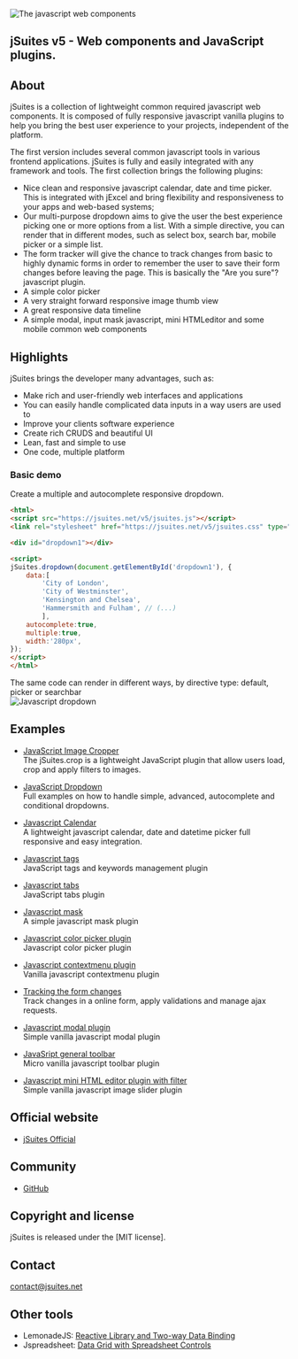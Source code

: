 ![The javascript web components](https://jsuites.net/templates/default/img/logo.svg)

## jSuites v5 - Web components and JavaScript plugins. 

About
---------
jSuites is a collection of lightweight common required javascript web components. It is composed of fully responsive javascript vanilla plugins to help you bring the best user experience to your projects, independent of the platform.</p>

The first version includes several common javascript tools in various frontend applications. jSuites is fully and easily integrated with any framework and tools. The first collection brings the following plugins:

* Nice clean and responsive javascript calendar, date and time picker. This is integrated with jExcel and bring flexibility and responsiveness to your apps and web-based systems;
* Our multi-purpose dropdown aims to give the user the best experience picking one or more options from a list. With a simple directive, you can render that in different modes, such as select box, search bar, mobile picker or a simple list.
* The form tracker will give the chance to track changes from basic to highly dynamic forms in order to remember the user to save their form changes before leaving the page. This is basically the "Are you sure"? javascript plugin.
* A simple color picker
* A very straight forward responsive image thumb view
* A great responsive data timeline
* A simple modal, input mask javascript, mini HTMLeditor and some mobile common web components

Highlights
---------
jSuites brings the developer many advantages, such as:

* Make rich and user-friendly web interfaces and applications
* You can easily handle complicated data inputs in a way users are used to
* Improve your clients software experience
* Create rich CRUDS and beautiful UI
* Lean, fast and simple to use
* One code, multiple platform


### Basic demo

Create a multiple and autocomplete responsive dropdown.


```html
<html>
<script src="https://jsuites.net/v5/jsuites.js"></script>
<link rel="stylesheet" href="https://jsuites.net/v5/jsuites.css" type="text/css" />

<div id="dropdown1"></div>

<script>
jSuites.dropdown(document.getElementById('dropdown1'), {
    data:[
        'City of London',
        'City of Westminster',
        'Kensington and Chelsea',
        'Hammersmith and Fulham', // (...)
        ],
    autocomplete:true,
    multiple:true,
    width:'280px',
});
</script>
</html>
```
The same code can render in different ways, by directive type: default, picker or searchbar\
![Javascript dropdown](https://jsuites.net/templates/default/img/dropdown.png)


Examples
---------

* [JavaScript Image Cropper](https://jsuites.net/docs/image-cropper)\
The jSuites.crop is a lightweight JavaScript plugin that allow users load, crop and apply filters to images.

* [JavaScript Dropdown](https://jsuites.net/docs/dropdown)\
Full examples on how to handle simple, advanced, autocomplete and conditional dropdowns.

* [Javascript Calendar](https://jsuites.net/docs/javascript-calendar)\
A lightweight javascript calendar, date and datetime picker full responsive and easy integration.

* [Javascript tags](https://jsuites.net/docs/javascript-tags)\
JavaScript tags and keywords management plugin

* [Javascript tabs](https://jsuites.net/docs/javascript-tabs)\
JavaScript tabs plugin

* [Javascript mask](https://jsuites.net/docs/javascript-mask)\
A simple javascript mask plugin

* [Javascript color picker plugin](https://jsuites.net/docs/color-picker)\
Javascript color picker plugin

* [Javascript contextmenu plugin](https://jsuites.net/docs/contextmenu)\
Vanilla javascript contextmenu plugin

* [Tracking the form changes](https://jsuites.net/docs/richform)\
Track changes in a online form, apply validations and manage ajax requests.

* [Javascript modal plugin](https://jsuites.net/docs/modal)\
Simple vanilla javascript modal plugin

* [JavaSript general toolbar](https://jsuites.net/docs/toolbar)\
Micro vanilla javascript toolbar plugin

* [Javascript mini HTML editor plugin with filter](https://jsuites.net/docs/javascript-html-editor)\
Simple vanilla javascript image slider plugin


## Official website
- [jSuites Official](https://jsuites.net/docs)

## Community
- [GitHub](https://github.com/jsuites/jsuites/issues)

## Copyright and license
jSuites is released under the [MIT license].

## Contact
contact@jsuites.net

## Other tools

- LemonadeJS: [Reactive Library and Two-way Data Binding](https://lemonadejs.net/)<br>
- Jspreadsheet: [Data Grid with Spreadsheet Controls](https://jspreadsheet.com/)<br>


